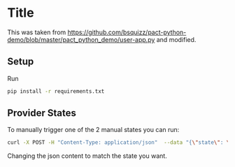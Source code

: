 # Title

This was taken from https://github.com/bsquizz/pact-python-demo/blob/master/pact_python_demo/user-app.py
and modified.

## Setup

Run
```bash
pip install -r requirements.txt
```


## Provider States

To manually trigger one of the 2 manual states you can run:

```bash
curl -X POST -H "Content-Type: application/json"  --data "{\"state\": \"UserA exists and is not an administrator\"}" http://127.0.0.1:5000/_pact/provider_states
```

Changing the json content to match the state you want.
